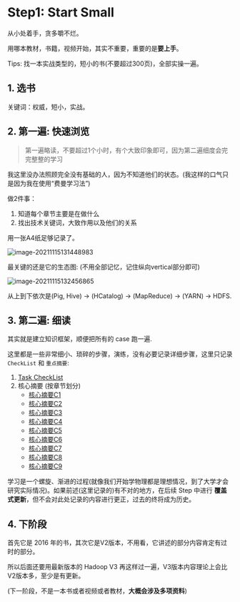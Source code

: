 # Step1: Start Small

从小处着手，贪多嚼不烂。

用哪本教材，书籍，视频开始，其实不重要，重要的是**要上手**。



Tips: 找一本实战类型的，短小的书(不要超过300页)，全部实操一遍。



## 1. 选书

关键词：权威，短小，实战。



## 2. 第一遍: 快速浏览

> 第一遍略读，不要超过1个小时，有个大致印象即可，因为第二遍细度会完完整整的学习

我这里没办法照顾完全没有基础的人，因为不知道他们的状态。(我这样的口气只是因为我在使用“费曼学习法”)

做2件事：

1. 知道每个章节主要是在做什么
2. 找出技术关键词，大致作用以及他们的关系

用一张A4纸足够记录了。

![image-20211115131448983](assets/imgs/image-20211115131448983.png)

最关键的还是它的生态图: (不用全部记忆，记住纵向vertical部分即可)

![image-20211115132456865](assets/imgs/image-20211115132456865.png)

从上到下依次是(Pig, Hive) -> (HCatalog) -> (MapReduce) -> (YARN) -> HDFS.





## 3. 第二遍: 细读

其实就是建立知识框架，顺便把所有的 case 跑一遍.



这里都是一些非常细小、琐碎的步骤，演练，没有必要记录详细步骤，这里只记录 `CheckList` 和 `重点摘要`:

1. [Task CheckList](./task_list.md)
2. 核心摘要 (按章节划分)
   * [核心摘要C1](./main_core_01.md)
   * [核心摘要C2](./main_core_02.md)
   * [核心摘要C3](./main_core_03.md)
   * [核心摘要C4](./main_core_04.md)
   * [核心摘要C5](./main_core_05.md)
   * [核心摘要C6](./main_core_06.md)
   * [核心摘要C7](./main_core_07.md)
   * [核心摘要C8](./main_core_08.md)
   * [核心摘要C9](./main_core_09.md)

学习是一个螺旋、渐进的过程(就像我们开始学物理都是理想情况，到了大学才会研究实际情况)。如果前述(这里记录的)有不对的地方，在后续 Step 中进行 **覆盖式更新**，但不会对此处记录的内容进行更正，过去的终将成为历史。



## 4. 下阶段

首先它是 2016 年的书，其次它是V2版本，不用看，它讲述的部分内容肯定有过时的部分。

所以后面还要用最新版本的 Hadoop V3 再这样过一遍，V3版本内容理论上会比V2版本多，至少是有更新。

(下一阶段，不是一本书或者视频或者教材，**大概会涉及多项资料**)


